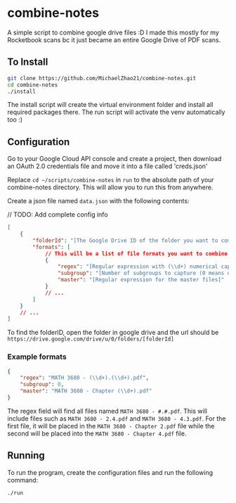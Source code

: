 # combine-notes

A simple script to combine google drive files :D I made this mostly for my Rocketbook scans bc it just became an entire Google Drive of PDF scans.

## To Install

```bash
git clone https://github.com/MichaelZhao21/combine-notes.git
cd combine-notes
./install
```

The install script will create the virtual environment folder and install all required packages there. The run script will activate the venv automatically too :)

## Configuration

Go to your Google Cloud API console and create a project, then download an OAuth 2.0 credentials file and move it into a file called 'creds.json'

Replace `cd ~/scripts/combine-notes` in `run` to the absolute path of your combine-notes directory. This will allow you to run this from anywhere.

Create a json file named `data.json` with the following contents:

// TODO: Add complete config info

```json
[
    {
        "folderId": "[The Google Drive ID of the folder you want to combine in]",
        "formats": [
            // This will be a list of file formats you want to combine
            {
                "regex": "[Regular expression with (\\d+) numerical capturing groups",
                "subgroup": "[Number of subgroups to capture (0 means only 1 ordering group)]",
                "master": "[Regular expression for the master files]"
            }
            // ...
        ]
    }
    // ...
]
```

To find the folderID, open the folder in google drive and the url should be `https://drive.google.com/drive/u/0/folders/[folderId]`

### Example formats

```json
{
    "regex": "MATH 3680 - (\\d+).(\\d+).pdf",
    "subgroup": 0,
    "master": "MATH 3680 - Chapter (\\d+).pdf"
}
```

The regex field will find all files named `MATH 3680 - #.#.pdf`. This will include files such as `MATH 3680 - 2.4.pdf` and `MATH 3680 - 4.3.pdf`. For the first file, it will be placed in the `MATH 3680 - Chapter 2.pdf` file while the second will be placed into the `MATH 3680 - Chapter 4.pdf` file.

## Running

To run the program, create the configuration files and run the following command:

```bash
./run
````
